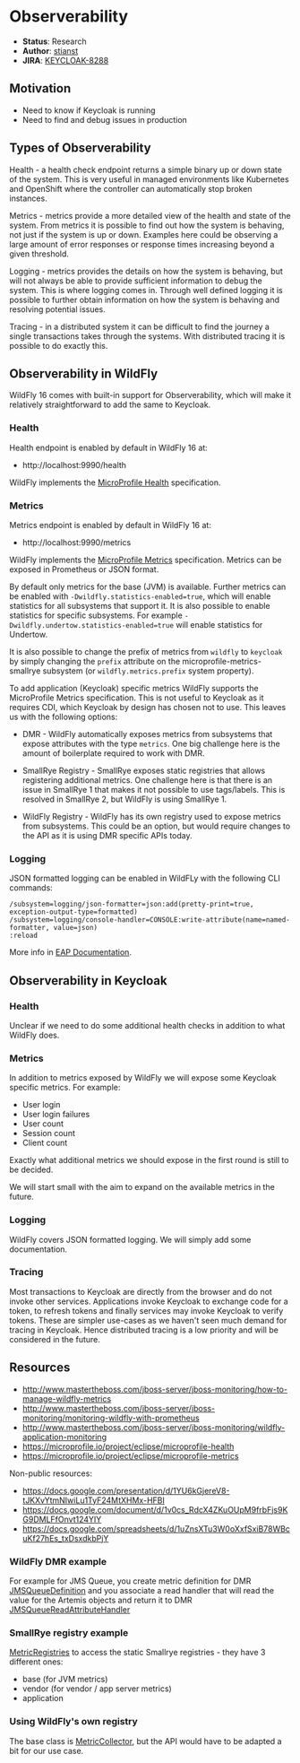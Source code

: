 # Observerability

* **Status**: Research
* **Author**: [stianst](https://github.com/stianst)
* **JIRA**: [KEYCLOAK-8288](https://issues.jboss.org/browse/KEYCLOAK-8288)


## Motivation

* Need to know if Keycloak is running
* Need to find and debug issues in production


## Types of Observerability

Health - a health check endpoint returns a simple binary up or down state of the system. This is very useful in managed
environments like Kubernetes and OpenShift where the controller can automatically stop broken instances.

Metrics - metrics provide a more detailed view of the health and state of the system. From metrics it is possible to
find out how the system is behaving, not just if the system is up or down. Examples here could be observing a large
amount of error responses or response times increasing beyond a given threshold.

Logging - metrics provides the details on how the system is behaving, but will not always be able to provide sufficient
information to debug the system. This is where logging comes in. Through well defined logging it is possible to further
obtain information on how the system is behaving and resolving potential issues.

Tracing - in a distributed system it can be difficult to find the journey a single transactions takes through the
systems. With distributed tracing it is possible to do exactly this.


## Observerability in WildFly

WildFly 16 comes with built-in support for Observerability, which will make it relatively straightforward to add the same
to Keycloak.

### Health

Health endpoint is enabled by default in WildFly 16 at:

* http://localhost:9990/health

WildFly implements the [MicroProfile Health](https://microprofile.io/project/eclipse/microprofile-health) specification. 

### Metrics

Metrics endpoint is enabled by default in WildFly 16 at:

* http://localhost:9990/metrics

WildFly implements the [MicroProfile Metrics](https://microprofile.io/project/eclipse/microprofile-metrics) specification. 
Metrics can be exposed in Prometheus or JSON format. 

By default only metrics for the base (JVM) is available. Further metrics can be enabled with `-Dwildfly.statistics-enabled=true`, 
which will enable statistics for all subsystems that support it. It is also possible to enable statistics for specific
subsystems. For example `-Dwildfly.undertow.statistics-enabled=true` will enable statistics for Undertow.

It is also possible to change the prefix of metrics from `wildfly` to `keycloak` by simply changing the `prefix` 
attribute on the microprofile-metrics-smallrye subsystem (or `wildfly.metrics.prefix` system property).

To add application (Keycloak) specific metrics WildFly supports the MicroProfile Metrics specification. This is not
useful to Keycloak as it requires CDI, which Keycloak by design has chosen not to use. This leaves us with the following
options:

* DMR - WildFly automatically exposes metrics from subsystems that expose attributes with the type `metrics`. One big
challenge here is the amount of boilerplate required to work with DMR.

* SmallRye Registry - SmallRye exposes static registries that allows registering additional metrics. One challenge here is
that there is an issue in SmallRye 1 that makes it not possible to use tags/labels. This is resolved in SmallRye 2, but
WildFly is using SmallRye 1. 

* WildFly Registry - WildFly has its own registry used to expose metrics from subsystems. This could be an option, but would
require changes to the API as it is using DMR specific APIs today.

### Logging

JSON formatted logging can be enabled in WildFLy with the following CLI commands:

    /subsystem=logging/json-formatter=json:add(pretty-print=true, exception-output-type=formatted)
    /subsystem=logging/console-handler=CONSOLE:write-attribute(name=named-formatter, value=json)
    :reload
    
More info in [EAP Documentation](https://access.redhat.com/documentation/en-us/jboss_enterprise_application_platform_continuous_delivery/14/html/configuration_guide/logging_with_jboss_eap#configure_json_log_formatter).


## Observerability in Keycloak

### Health

Unclear if we need to do some additional health checks in addition to what WildFly does.

### Metrics

In addition to metrics exposed by WildFly we will expose some Keycloak specific metrics. For example:

* User login
* User login failures
* User count
* Session count
* Client count

Exactly what additional metrics we should expose in the first round is still to be decided.

We will start small with the aim to expand on the available metrics in the future.

### Logging

WildFly covers JSON formatted logging. We will simply add some documentation.

### Tracing

Most transactions to Keycloak are directly from the browser and do not invoke other services. Applications invoke Keycloak
to exchange code for a token, to refresh tokens and finally services may invoke Keycloak to verify tokens. These are
simpler use-cases as we haven't seen much demand for tracing in Keycloak. Hence distributed tracing is a low priority
and will be considered in the future. 


## Resources

* http://www.mastertheboss.com/jboss-server/jboss-monitoring/how-to-manage-wildfly-metrics
* http://www.mastertheboss.com/jboss-server/jboss-monitoring/monitoring-wildfly-with-prometheus
* http://www.mastertheboss.com/jboss-server/jboss-monitoring/wildfly-application-monitoring
* https://microprofile.io/project/eclipse/microprofile-health
* https://microprofile.io/project/eclipse/microprofile-metrics

Non-public resources:

* https://docs.google.com/presentation/d/1YU6kGjereV8-tJKXvYtmNIwiLu1TyF24MtXHMx-HFBI
* https://docs.google.com/document/d/1v0cs_RdcX4ZKuOUpM9frbFjs9KG9DMLFfOnvt124YIY
* https://docs.google.com/spreadsheets/d/1uZnsXTu3W0oXxfSxiB78WBcuKf27hEs_txDsxdkbPjY 

### WildFly DMR example

For example for JMS Queue, you create metric definition for DMR 
[JMSQueueDefinition](https://github.com/wildfly/wildfly/blob/master/messaging-activemq/src/main/java/org/wildfly/extension/messaging/activemq/jms/JMSQueueDefinition.java#L98) 
and you associate a read handler that will read the value for the Artemis objects and return it to DMR 
[JMSQueueReadAttributeHandler](https://github.com/wildfly/wildfly/blob/master/messaging-activemq/src/main/java/org/wildfly/extension/messaging/activemq/jms/JMSQueueReadAttributeHandler.java#L66)

### SmallRye registry example

[MetricRegistries](https://github.com/smallrye/smallrye-metrics/blob/master/implementation/src/main/java/io/smallrye/metrics/MetricRegistries.java) 
to access the static Smallrye registries - they have 3 different ones:

* base (for JVM metrics)
* vendor (for vendor / app server metrics)
* application

### Using WildFly's own registry

The base class is 
[MetricCollector](https://github.com/wildfly/wildfly/blob/master/microprofile/metrics-smallrye/src/main/java/org/wildfly/extension/microprofile/metrics/MetricCollector.java), 
but the API would have to be adapted a bit for our use case.